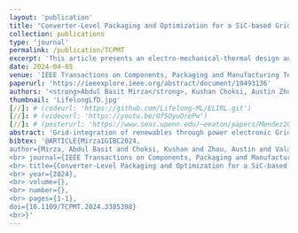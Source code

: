 ```yaml
---
layout: 'publication'
title: "Converter-Level Packaging and Optimization for a SiC-based Grid-Interface Converter Using Discrete Devices"
collection: publications
type: 'journal'
permalink: /publication/TCPMT
excerpt: 'This article presents an electro-mechanical-thermal design and packaging of a two-stage SiC-based 75 kVA GIC using TO-247 discrete devices with two times lower cost-to-power ratio than power modules.'
date: 2024-04-05
venue: 'IEEE Transactions on Components, Packaging and Manufacturing Technology'
paperurl: 'https://ieeexplore.ieee.org/abstract/document/10493136'
authors: '<strong>Abdul Basit Mirza</strong>, Kushan Choksi, Austin Zhuo, Sama Salehi Vala and <a href="https://www.stonybrook.edu/commcms/electrical/people/-core_faculty/luo_fang">Fang Luo</a>'
thumbnail: 'LifelongLfD.jpg'
[//]: # (codeurl: 'https://github.com/Lifelong-ML/ELIRL.git')
[//]: # (videourl: 'https://youtu.be/Of5OyuOrePw')
[//]: # (posterurl: 'https://www.seas.upenn.edu/~eeaton/papers/Mendez2018Lifelong-poster.pdf')
abstract: 'Grid-integration of renewables through power electronic Grid-Interface Converters (GICs) is essential for achieving a sustainable grid. This mission involves developing compact, efficient converters with standardized interfaces to minimize redundancy. In line with this objective, this paper presents an electro-mechanical-thermal design and packaging of a two-stage SiC-based 75 kVA GIC using TO-247 discrete devices with two times lower cost-to-power ratio than power modules. The power stage is 3-D packaged on a cylindrical-hole-based three-face utilized heat sink to achieve 5.5 kW/L power density, including passive components. For the DC-AC stage, Two-Level Split-Phase topology (2L-SP) is employed, owing to its lower switching loss and output dv/dt and increased cross-talk immunity compared with simple Two-Level (2L) topology. An equivalent switching transition circuit is derived for optimal sizing of split inductors in 2L-SP. Further, for device interconnection, an optimized PCB layout with flux cancellation and minimum board parasitic capacitance is developed for optimal device switching with minimum voltage overshoot. Moreover, for magnetics, split-direct winding technique is employed to achieve minimum winding capacitance. Lastly, the developed GIC is systematically tested at rated system voltage with an RL load at 10 kVA.'
bibtex: '@ARTICLE{MirzaIGIBC2024,
author={Mirza, Abdul Basit and Choksi, Kushan and Zhou, Austin and Vala, Sama Salehi and Luo, Fang},
<br> journal={IEEE Transactions on Components, Packaging and Manufacturing Technology},  
<br> title={Converter-Level Packaging and Optimization for a SiC-based Grid-Interface Converter Using Discrete Devices},
<br> year={2024},
<br> volume={},
<br> number={},
<br> pages={1-1},
doi={10.1109/TCPMT.2024.3385398}
<br>}'
---
```

